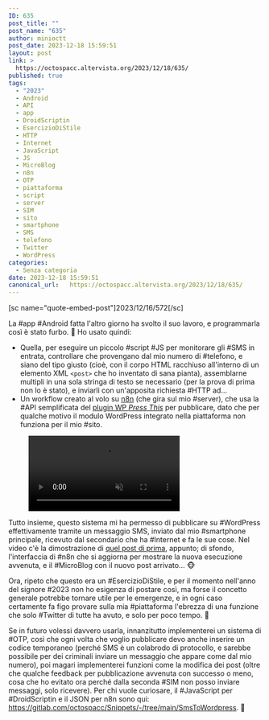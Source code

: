 ```yaml
---
ID: 635
post_title: ""
post_name: "635"
author: minioctt
post_date: 2023-12-18 15:59:51
layout: post
link: >
  https://octospacc.altervista.org/2023/12/18/635/
published: true
tags:
  - "2023"
  - Android
  - API
  - app
  - DroidScriptin
  - EsercizioDiStile
  - HTTP
  - Internet
  - JavaScript
  - JS
  - MicroBlog
  - n8n
  - OTP
  - piattaforma
  - script
  - server
  - SIM
  - sito
  - smartphone
  - SMS
  - telefono
  - Twitter
  - WordPress
categories:
  - Senza categoria
date: 2023-12-18 15:59:51
canonical_url:   https://octospacc.altervista.org/2023/12/18/635/
---
```

<!-- wp:paragraph -->
<p>[sc name="quote-embed-post"]2023/12/16/572[/sc]</p>
<!-- /wp:paragraph -->

<!-- wp:paragraph -->
<p>La #app #Android fatta l'altro giorno ha svolto il suo lavoro, e programmarla così è stato furbo. 🌚️ Ho usato quindi:</p>
<!-- /wp:paragraph -->

<!-- wp:list -->
<ul><!-- wp:list-item -->
<li>Quella, per eseguire un piccolo #script #JS per monitorare gli #SMS in entrata, controllare che provengano dal mio numero di #telefono, e siano del tipo giusto (cioè, con il corpo HTML racchiuso all'interno di un elemento XML <code>&lt;post&gt;</code> che ho inventato di sana pianta), assemblarne multipli in una sola stringa di testo se necessario (per la prova di prima non lo è stato), e inviarli con un'apposita richiesta #HTTP ad...</li>
<!-- /wp:list-item -->

<!-- wp:list-item -->
<li>Un workflow creato al volo su <a href="https://n8n.io/">n8n</a> (che gira sul mio #server), che usa la #API semplificata del <a href="https://wordpress.org/plugins/press-this/">plugin WP <em>Press This</em></a> per pubblicare, dato che per qualche motivo il modulo WordPress integrato nella piattaforma non funziona per il mio #sito.</li>
<!-- /wp:list-item --></ul>
<!-- /wp:list -->

<!-- wp:paragraph -->
<p></p>
<!-- /wp:paragraph -->

<!-- wp:video {"id":636} -->
<figure class="wp-block-video"><video controls muted src="https://octospacc.altervista.org/wp-content/uploads/2023/12/00029.mp4"></video></figure>
<!-- /wp:video -->

<!-- wp:paragraph -->
<p></p>
<!-- /wp:paragraph -->

<!-- wp:paragraph -->
<p>Tutto insieme, questo sistema mi ha permesso di pubblicare su #WordPress effettivamente tramite un messaggio SMS, inviato dal mio #smartphone principale, ricevuto dal secondario che ha #Internet e fa le sue cose. Nel video c'è la dimostrazione di <a href="https://octospacc.altervista.org/2023/12/18/633/">quel post di prima</a>, appunto; di sfondo, l'interfaccia di #n8n che si aggiorna per mostrare la nuova esecuzione avvenuta, e il #MicroBlog con il nuovo post arrivato... 🐵️</p>
<!-- /wp:paragraph -->

<!-- wp:paragraph -->
<p>Ora, ripeto che questo era un #EsercizioDiStile, e per il momento nell'anno del signore #2023 non ho esigenza di postare così, ma forse il concetto generale potrebbe tornare utile per le emergenze, e in ogni caso certamente fa figo provare sulla mia #piattaforma l'ebrezza di una funzione che solo #Twitter di tutte ha avuto, e solo per poco tempo. 😤️</p>
<!-- /wp:paragraph -->

<!-- wp:paragraph -->
<p>Se in futuro volessi davvero usarla, innanzitutto implementerei un sistema di #OTP, così che ogni volta che voglio pubblicare devo anche inserire un codice temporaneo (perché SMS è un colabrodo di protocollo, e sarebbe possibile per dei criminali inviare un messaggio che appare come dal mio numero), poi magari implementerei funzioni come la modifica dei post (oltre che qualche feedback per pubblicazione avvenuta con successo o meno, cosa che ho evitato ora perché dalla seconda #SIM non posso inviare messaggi, solo ricevere). Per chi vuole curiosare, il #JavaScript per #DroidScriptin e il JSON per n8n sono qui: <a href="https://gitlab.com/octospacc/Snippets/-/tree/main/SmsToWordpress">https://gitlab.com/octospacc/Snippets/-/tree/main/SmsToWordpress</a>. 🎀️</p>
<!-- /wp:paragraph -->